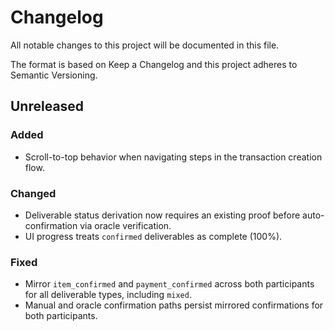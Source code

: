 # Changelog

All notable changes to this project will be documented in this file.

The format is based on Keep a Changelog and this project adheres to Semantic Versioning.

## Unreleased

### Added

- Scroll-to-top behavior when navigating steps in the transaction creation flow.

### Changed

- Deliverable status derivation now requires an existing proof before auto-confirmation via oracle verification.
- UI progress treats `confirmed` deliverables as complete (100%).

### Fixed

- Mirror `item_confirmed` and `payment_confirmed` across both participants for all deliverable types, including `mixed`.
- Manual and oracle confirmation paths persist mirrored confirmations for both participants.
